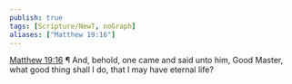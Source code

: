 ```yaml
---
publish: true
tags: [Scripture/NewT, noGraph]
aliases: ["Matthew 19:16"]
---
```

[Matthew 19:16](https://churchofjesuschrist.org/study/scriptures/nt/matt/19?lang=eng&id=p16#p16) ¶ And, behold, one came and said unto him, Good Master, what good thing shall I do, that I may have eternal life?
